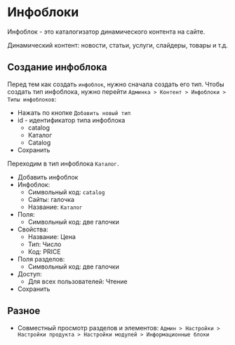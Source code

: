 # Инфоблоки
Инфоблок - это каталогизатор динамического контента на сайте.

Динамический контент: новости, статьи, услуги, слайдеры, товары и т.д.

## Создание инфоблока
Перед тем как создать `инфоблок`, нужно сначала создать его тип. Чтобы создать тип инфоблока, нужно перейти `Админка > Контент > Инфоблоки > Типы инфоблоков`:

- Нажать по кнопке `Добавить новый тип`
- id - идентификатор типа инфоблока
    - catalog
    - Каталог
    - Catalog
- Сохранить

Переходим в тип инфоблока `Каталог`.

- Добавить инфоблок
- Инфоблок:
    - Символьный код: `catalog`
    - Сайты: галочка
    - Название: `Каталог`
- Поля:
    - Символьный код: две галочки
- Свойства:
    - Название: Цена
    - Тип: Число
    - Код: PRICE
- Поля разделов:
    - Символьный код: две галочки
- Доступ:
    - Для всех пользователей: Чтение
- Сохранить

## Разное
- Совместный просмотр разделов и элементов: `Админ > Настройки > Настройки продукта > Настройки модулей > Информационные блоки`
